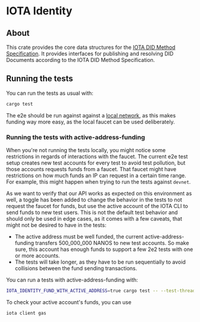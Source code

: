 IOTA Identity
===

## About
This crate provides the core data structures for the [IOTA DID Method Specification](https://wiki.iota.org/identity.rs/references/specifications/iota-did-method-spec/). It provides interfaces for publishing and resolving DID Documents according to the IOTA DID Method Specification.

## Running the tests
You can run the tests as usual with:

```sh
cargo test
```

The e2e should be run against against a [local network](https://docs.iota.org/developer/getting-started/local-network), as this makes funding way more easy, as the local faucet can be used deliberately.

### Running the tests with active-address-funding
When you're not running the tests locally, you might notice some restrictions in regards of interactions with the faucet. The current e2e test setup creates new test accounts for every test to avoid test pollution, but those accounts requests funds from a faucet. That faucet might have restrictions on how much funds an IP can request in a certain time range. For example, this might happen when trying to run the tests against `devnet`.

As we want to verify that our API works as expected on this environment as well, a toggle has been added to change the behavior in the tests to not request the faucet for funds, but use the active account of the IOTA CLI to send funds to new test users. This is not the default test behavior and should only be used in edge cases, as it comes with a few caveats, that might not be desired to have in the tests:

- The active address must be well funded, the current active-address-funding transfers 500_000_000 NANOS to new test accounts. So make sure, this account has enough funds to support a few 2e2 tests with one or more accounts.
- The tests will take longer, as they have to be run sequentially to avoid collisions between the fund sending transactions.

You can run a tests with active-address-funding with:

```sh
IOTA_IDENTITY_FUND_WITH_ACTIVE_ADDRESS=true cargo test -- --test-threads=1
```

To check your active account's funds, you can use

```sh
iota client gas
```
